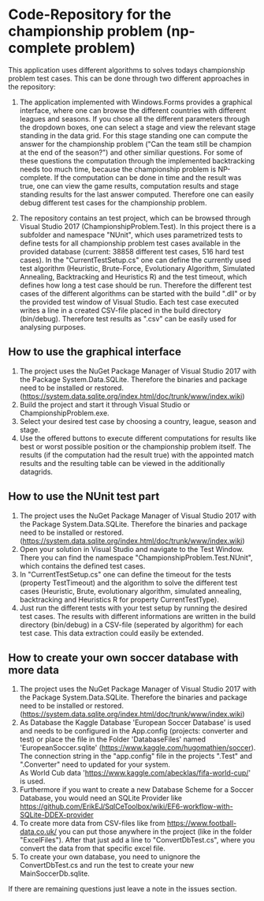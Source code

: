 ﻿# Code-Repository for the championship problem (np-complete problem)
This application uses different algorithms to solves todays championship problem test cases.
This can be done through two different approaches in the repository:
1. The application implemented with Windows.Forms provides a graphical interface, where one can browse the different countries with different leagues and seasons. If you chose all the different parameters through the dropdown boxes, one can select a stage and view the relevant stage standing in the data grid. For this stage standing one can compute the answer for the championship problem ("Can the team still be champion at the end of the season?") and other similiar questions. For some of these questions the computation through the implemented backtracking needs too much time, because the championship problem is NP-complete. If the computation can be done in time and the result was true, one can view the game results, computation results and stage standing results for the last answer computed. Therefore one can easily debug different test cases for the championship problem.

2. The repository contains an test project, which can be browsed through Visual Studio 2017 (ChampionshipProblem.Test). In this project there is a subfolder and namespace "NUnit", which uses parametrized tests to define tests for all championship problem test cases available in the provided database (current: 38858 different test cases, 516 hard test cases). In the "CurrentTestSetup.cs" one can define the currently used test algorithm (Heuristic, Brute-Force, Evolutionary Algorithm, Simulated Annealing, Backtracking and Heuristics R) and the test timeout, which defines how long a test case should be run. Therefore the different test cases of the different algorithms can be started with the build ".dll" or by the provided test window of Visual Studio. Each test case executed writes a line in a created CSV-file placed in the build directory (bin/debug). Therefore test results as ".csv" can be easily used for analysing purposes.

## How to use the graphical interface 
1. The project uses the NuGet Package Manager of Visual Studio 2017 with the Package System.Data.SQLite. Therefore the binaries and package need to be installed or restored. (https://system.data.sqlite.org/index.html/doc/trunk/www/index.wiki)<br>
2. Build the project and start it through Visual Studio or ChampionshipProblem.exe.
3. Select your desired test case by choosing a country, league, season and stage. 
4. Use the offered buttons to execute different computations for results like best or worst possible position or the championship problem itself. The results (if the computation had the result true) with the appointed match results and the resulting table can be viewed in the additionally datagrids.

## How to use the NUnit test part
1. The project uses the NuGet Package Manager of Visual Studio 2017 with the Package System.Data.SQLite. Therefore the binaries and package need to be installed or restored. (https://system.data.sqlite.org/index.html/doc/trunk/www/index.wiki)<br>
2. Open your solution in Visual Studio and navigate to the Test Window. There you can find the namespace "ChampionshipProblem.Test.NUnit", which contains the defined test cases. 
3. In "CurrentTestSetup.cs" one can define the timeout for the tests (property TestTimeout) and the algorithm to solve the different test cases (Heuristic, Brute, evolutionary algorithm, simulated annealing, backtracking and Heuristics R for property CurrentTestType).
4. Just run the different tests with your test setup by running the desired test cases. The results with different informations are written in the build directory (bin/debug) in a CSV-file (seperated by algorithm) for each test case. This data extraction could easily be extended.

## How to create your own soccer database with more data
1. The project uses the NuGet Package Manager of Visual Studio 2017 with the Package System.Data.SQLite. Therefore the binaries and package need to be installed or restored. (https://system.data.sqlite.org/index.html/doc/trunk/www/index.wiki)<br>
2. As Database the Kaggle Database 'European Soccer Database' is used and needs to be configured in the App.config (projects: converter and test) or place the file in the Folder 'DatabaseFiles' named 'EuropeanSoccer.sqlite' (https://www.kaggle.com/hugomathien/soccer). The connection string in the "app.config" file in the projects ".Test" and ".Converter" need to updated for your system.<br>
As World Cub data 'https://www.kaggle.com/abecklas/fifa-world-cup/' is used.
3. Furthermore if you want to create a new Database Scheme for a Soccer Database, you would need an SQLite Provider like https://github.com/ErikEJ/SqlCeToolbox/wiki/EF6-workflow-with-SQLite-DDEX-provider <br>
4. To create more data from CSV-files like from https://www.football-data.co.uk/ you can put those anywhere in the project (like in the folder "ExcelFiles"). After that just add a line to "ConvertDbTest.cs", where you convert the data from that specific excel file.
5. To create your own database, you need to unignore the ConvertDbTest.cs and run the test to create your new MainSoccerDb.sqlite.

If there are remaining questions just leave a note in the issues section.
